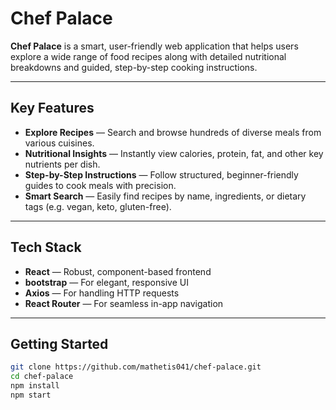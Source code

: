 # Chef Palace

**Chef Palace** is a smart, user-friendly web application that helps users explore a wide range of food recipes along with detailed nutritional breakdowns and guided, step-by-step cooking instructions.

---

## Key Features

- **Explore Recipes** — Search and browse hundreds of diverse meals from various cuisines.
- **Nutritional Insights** — Instantly view calories, protein, fat, and other key nutrients per dish.
- **Step-by-Step Instructions** — Follow structured, beginner-friendly guides to cook meals with precision.
- **Smart Search** — Easily find recipes by name, ingredients, or dietary tags (e.g. vegan, keto, gluten-free).

---

## Tech Stack

- **React** — Robust, component-based frontend
- **bootstrap** — For elegant, responsive UI
- **Axios** — For handling HTTP requests
- **React Router** — For seamless in-app navigation

---

## Getting Started

```bash
git clone https://github.com/mathetis041/chef-palace.git
cd chef-palace
npm install
npm start
